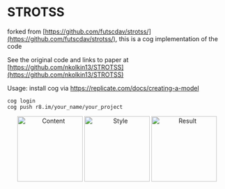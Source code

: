 # STROTSS

forked from [https://github.com/futscdav/strotss/](https://github.com/futscdav/strotss/), this is a cog implementation of the code

See the original code and links to paper at [https://github.com/nkolkin13/STROTSS](https://github.com/nkolkin13/STROTSS)

Usage:
install cog via https://replicate.com/docs/creating-a-model
```
cog login
cog push r8.im/your_name/your_project
```

<p align="center">
  <img src="content.jpg" width="150" title="Content">
  <img src="style.png" width="150" alt="Style">
  <img src="strotss.png" width="150" alt="Result">
</p>
